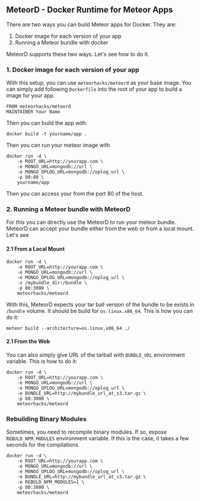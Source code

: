 ## MeteorD - Docker Runtime for Meteor Apps

There are two ways you can build Meteor apps for Docker. They are:

1. Docker image for each version of your app
2. Running a Meteor bundle with docker

MeteorD supports these two ways. Let's see how to do it.

### 1. Docker image for each version of your app

With this setup, you can use `meteorhacks/meteord` as your base image. You can simply add following `Dockerfile` into the root of your app to build a image for your app.

~~~shell
FROM meteorhacks/meteord
MAINTAINER Your Name
~~~

Then you can build the app with:

~~~shell
docker build -t yourname/app .
~~~

Then you can run your meteor image with

~~~shell
docker run -d \
    -e ROOT_URL=http://yourapp.com \
    -e MONGO_URL=mongodb://url \
    -e MONGO_OPLOG_URL=mongodb://oplog_url \
    -p 80:80 \
    yourname/app 
~~~

Then you can access your from the port 80 of the host.

### 2. Running a Meteor bundle with MeteorD

For this you can directly use the MeteorD to run your meteor bundle. MeteorD can accept your bundle either from the web or from a local mount. Let's see

#### 2.1 From a Local Mount

~~~shell
docker run -d \
    -e ROOT_URL=http://yourapp.com \
    -e MONGO_URL=mongodb://url \
    -e MONGO_OPLOG_URL=mongodb://oplog_url \
    -v /mybundle_dir:/bundle \
    -p 80:3000 \
    meteorhacks/meteord
~~~

With this, MeteorD expects your tar ball version of the bundle to be exists in `/bundle` volume. It should be build for `os.linux.x86_64`. This is how you can do it:

~~~shell
meteor build --architecture=os.linux.x86_64 ./
~~~

#### 2.1 From the Web

You can also simply give URL of the tarball with `BUNDLE_URL` environment variable. This is how to do it:

~~~shell
docker run -d \
    -e ROOT_URL=http://yourapp.com \
    -e MONGO_URL=mongodb://url \
    -e MONGO_OPLOG_URL=mongodb://oplog_url \
    -e BUNDLE_URL=http://mybundle_url_at_s3.tar.gz \
    -p 80:3000 \
    meteorhacks/meteord
~~~


### Rebuilding Binary Modules

Sometimes, you need to recompile binary modules. If so, expose `REBULD_NPM_MODULES` environment variable. If this is the case, it takes a few seconds for the compilations.

~~~shell
docker run -d \
    -e ROOT_URL=http://yourapp.com \
    -e MONGO_URL=mongodb://url \
    -e MONGO_OPLOG_URL=mongodb://oplog_url \
    -e BUNDLE_URL=http://mybundle_url_at_s3.tar.gz \
    -e REBULD_NPM_MODULES=1 \
    -p 80:3000 \
    meteorhacks/meteord
~~~